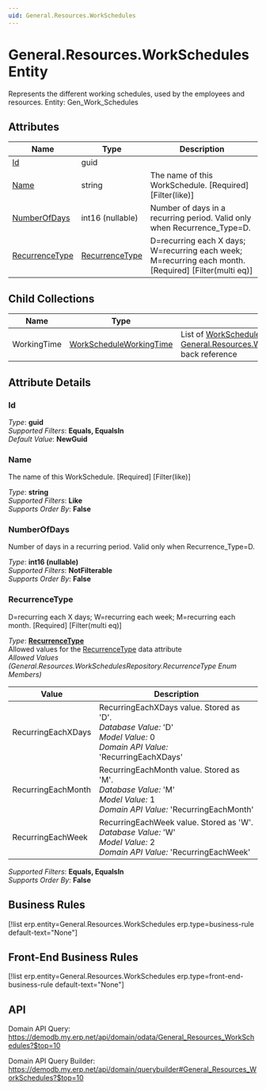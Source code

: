 ```yaml
---
uid: General.Resources.WorkSchedules
---
```

# General.Resources.WorkSchedules Entity

Represents the different working schedules, used by the employees and resources. Entity: Gen_Work_Schedules

## Attributes

| Name | Type | Description |
| ---- | ---- | --- |
| [Id](General.Resources.WorkSchedules.md#id) | guid |  
| [Name](General.Resources.WorkSchedules.md#name) | string | The name of this WorkSchedule. [Required] [Filter(like)] 
| [NumberOfDays](General.Resources.WorkSchedules.md#numberofdays) | int16 (nullable) | Number of days in a recurring period. Valid only when Recurrence_Type=D. 
| [RecurrenceType](General.Resources.WorkSchedules.md#recurrencetype) | [RecurrenceType](General.Resources.WorkSchedules.md#recurrencetype) | D=recurring each X days; W=recurring each week; M=recurring each month. [Required] [Filter(multi eq)] 

## Child Collections

| Name | Type | Description |
| ---- | ---- | --- |
| WorkingTime | [WorkScheduleWorkingTime](General.Resources.WorkScheduleWorkingTime.md) | List of [WorkScheduleWorkingTime](General.Resources.WorkScheduleWorkingTime.md) child objects, based on the [General.Resources.WorkScheduleWorkingTime.WorkSchedule](General.Resources.WorkScheduleWorkingTime.md#workschedule) back reference 


## Attribute Details

### Id

_Type_: **guid**  
_Supported Filters_: **Equals, EqualsIn**  
_Default Value_: **NewGuid**  

### Name

The name of this WorkSchedule. [Required] [Filter(like)]

_Type_: **string**  
_Supported Filters_: **Like**  
_Supports Order By_: **False**  

### NumberOfDays

Number of days in a recurring period. Valid only when Recurrence_Type=D.

_Type_: **int16 (nullable)**  
_Supported Filters_: **NotFilterable**  
_Supports Order By_: **False**  

### RecurrenceType

D=recurring each X days; W=recurring each week; M=recurring each month. [Required] [Filter(multi eq)]

_Type_: **[RecurrenceType](General.Resources.WorkSchedules.md#recurrencetype)**  
Allowed values for the [RecurrenceType](General.Resources.WorkSchedules.md#recurrencetype) data attribute  
_Allowed Values (General.Resources.WorkSchedulesRepository.RecurrenceType Enum Members)_  

| Value | Description |
| ---- | --- |
| RecurringEachXDays | RecurringEachXDays value. Stored as 'D'. <br /> _Database Value:_ 'D' <br /> _Model Value:_ 0 <br /> _Domain API Value:_ 'RecurringEachXDays' |
| RecurringEachMonth | RecurringEachMonth value. Stored as 'M'. <br /> _Database Value:_ 'M' <br /> _Model Value:_ 1 <br /> _Domain API Value:_ 'RecurringEachMonth' |
| RecurringEachWeek | RecurringEachWeek value. Stored as 'W'. <br /> _Database Value:_ 'W' <br /> _Model Value:_ 2 <br /> _Domain API Value:_ 'RecurringEachWeek' |

_Supported Filters_: **Equals, EqualsIn**  
_Supports Order By_: **False**  



## Business Rules

[!list erp.entity=General.Resources.WorkSchedules erp.type=business-rule default-text="None"]

## Front-End Business Rules

[!list erp.entity=General.Resources.WorkSchedules erp.type=front-end-business-rule default-text="None"]

## API

Domain API Query:
<https://demodb.my.erp.net/api/domain/odata/General_Resources_WorkSchedules?$top=10>

Domain API Query Builder:
<https://demodb.my.erp.net/api/domain/querybuilder#General_Resources_WorkSchedules?$top=10>


